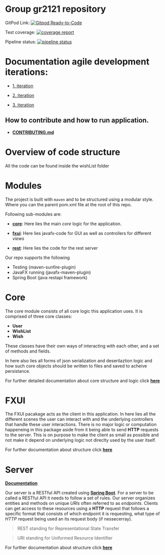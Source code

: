 # Group gr2121 repository

GitPod
Link: [![Gitpod Ready-to-Code](https://img.shields.io/badge/Gitpod-Ready--to--Code-blue?logo=gitpod)](https://gitpod.stud.ntnu.no/#https://gitlab.stud.idi.ntnu.no/it1901/groups-2021/gr2121/gr2121)

Test coverage:
[![coverage report](https://gitlab.stud.idi.ntnu.no/it1901/groups-2021/gr2121/gr2121/badges/master/coverage.svg)](https://gitlab.stud.idi.ntnu.no/it1901/groups-2021/gr2121/gr2121/-/commits/master)

Pipeline status:
[![pipeline status](https://gitlab.stud.idi.ntnu.no/it1901/groups-2021/gr2121/gr2121/badges/master/pipeline.svg)](https://gitlab.stud.idi.ntnu.no/it1901/groups-2021/gr2121/gr2121/-/commits/master)

# Documentation agile development iterations:

- [1. iteration](docs/release1/README.md)

- [2. iteration](docs/release2/README.md)

- [3. iteration](docs/release3/README.md)

## How to contribute and how to run application.

- [**CONTRIBUTING.md**](./CONTRIBUTING.md)

# Overview of code structure

All the code can be found inside the wishList folder

# Modules

The project is built with `maven` and to be structured using a modular style. Where you can the parent pom.xml file at
the root of this repo.

Following sub-modules are:

- [**core**](wishList/core): Here lies the main _core_ logic for the application.

- [**fxui**](wishList/fxui): Here lies javafx-code for GUI as well as controllers for different _views_

- [**rest**](wishList/rest): Here lies the code for the rest server

Our repo supports the following

- Testing (maven-sunfire-plugin)
- JavaFX running (javafx-maven-plugin)
- Spring Boot (java restapi framework)

# Core

The core module consists of all core logic this application uses. It is comprised of three core classes:

- **User**
- **WishList**
- **Wish**

These classes have their own ways of interacting with each other, and a set of methods and fields.

In here also lies all forms of json serialization and deserilaztion logic and how such core objects should be written to files and saved to acheive persistance.

For further detailed documentation about core structure and logic click [**here**](./wishList/core/)

# FXUI

The FXUI pacakage acts as the client in this application. In here lies all the different scenes the user can interact with and the underlying controllers that handle these user interactions. There is no major logic or computation happeneing in this package aside from it being able to send **HTTP** requests to the server. This is on purpose to make the client as small as possible and not make it depend on underlying logic not direclty used by the user itself.

For further documentation about structure click [**here**](./wishList/fxui/)

# Server

[**Documentation**](./wishList/rest/)

Our server is a RESTful API created using [**Spring Boot**](https://spring.io/projects/spring-boot). For a server to be called a RESTful API it needs to follow a set of rules. Our server organizes entities and methods on unique _URIs_ often referred to as _endpoints_. Clients can get access to these resources using a **HTTP** request that follows a specific format that consists of which endpoint it is requesting, what type of _HTTP_ request being used an its request body (if nessecerray).

> REST standing for Representational State Transfer

> URI standing for Uniformed Resource Identifier

For further documentation about structure click [**here**](./wishList/rest/)
